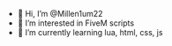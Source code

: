 - 👋 Hi, I’m @Millen1um22
- 👀 I’m interested in FiveM scripts
- 🌱 I’m currently learning lua, html, css, js
